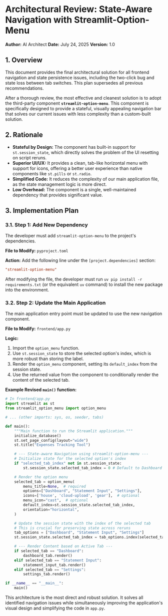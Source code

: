 # Architectural Review: State-Aware Navigation with Streamlit-Option-Menu

**Author:** AI Architect
**Date:** July 24, 2025
**Version:** 1.0

## 1. Overview

This document provides the final architectural solution for all frontend navigation and state persistence issues, including the two-click bug and state loss between tab switches. This plan supersedes all previous recommendations.

After a thorough review, the most effective and cleanest solution is to adopt the third-party component **`streamlit-option-menu`**. This component is specifically designed to provide a stateful, visually appealing navigation bar that solves our current issues with less complexity than a custom-built solution.

## 2. Rationale

-   **Stateful by Design:** The component has built-in support for `st.session_state`, which directly solves the problem of the UI resetting on script reruns.
-   **Superior UI/UX:** It provides a clean, tab-like horizontal menu with support for icons, offering a better user experience than native components like `st.pills` or `st.radio`.
-   **Simplified Code:** It reduces the complexity of our main application file, as the state management logic is more direct.
-   **Low Overhead:** The component is a single, well-maintained dependency that provides significant value.

## 3. Implementation Plan

### 3.1. Step 1: Add New Dependency

The developer must add `streamlit-option-menu` to the project's dependencies.

**File to Modify:** `pyproject.toml`

**Action:** Add the following line under the `[project.dependencies]` section:
```toml
"streamlit-option-menu"
```
After modifying the file, the developer must run `uv pip install -r requirements.txt` (or the equivalent `uv` command) to install the new package into the environment.

### 3.2. Step 2: Update the Main Application

The main application entry point must be updated to use the new navigation component.

**File to Modify:** `frontend/app.py`

**Logic:**
1.  Import the `option_menu` function.
2.  Use `st.session_state` to store the selected option's index, which is more robust than storing the label.
3.  Render the `option_menu` component, setting its `default_index` from the session state.
4.  Use the returned value from the component to conditionally render the content of the selected tab.

**Example Revised `main()` function:**

```python
# In frontend/app.py
import streamlit as st
from streamlit_option_menu import option_menu

# ... (other imports: sys, os, seeder, tabs)

def main():
    """Main function to run the Streamlit application."""
    initialize_database()
    st.set_page_config(layout="wide")
    st.title("Expenses Tracking Tool")

    # --- State-aware Navigation using streamlit-option-menu ---
    # Initialize state for the selected option's index
    if "selected_tab_index" not in st.session_state:
        st.session_state.selected_tab_index = 0 # Default to Dashboard

    # Render the option menu
    selected_tab = option_menu(
        menu_title=None,  # required
        options=["Dashboard", "Statement Input", "Settings"],
        icons=['house', 'cloud-upload', 'gear'],  # optional
        menu_icon="cast",  # optional
        default_index=st.session_state.selected_tab_index,
        orientation="horizontal",
    )

    # Update the session state with the index of the selected tab
    # This is crucial for preserving state across reruns
    tab_options = ["Dashboard", "Statement Input", "Settings"]
    st.session_state.selected_tab_index = tab_options.index(selected_tab)

    # --- Render Content based on Active Tab ---
    if selected_tab == "Dashboard":
        dashboard_tab.render()
    elif selected_tab == "Statement Input":
        statement_input_tab.render()
    elif selected_tab == "Settings":
        settings_tab.render()

if __name__ == "__main__":
    main()
```

This architecture is the most direct and robust solution. It solves all identified navigation issues while simultaneously improving the application's visual design and simplifying the code in `app.py`.
